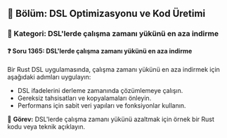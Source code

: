 ## 📘 Bölüm: DSL Optimizasyonu ve Kod Üretimi  
### 🔹 Kategori: DSL'lerde çalışma zamanı yükünü en aza indirme  
#### ❓ Soru 1365: DSL'lerde çalışma zamanı yükünü en aza indirme

Bir Rust DSL uygulamasında, çalışma zamanı yükünü en aza indirmek için aşağıdaki adımları uygulayın:

- DSL ifadelerini derleme zamanında çözümlemeye çalışın.
- Gereksiz tahsisatları ve kopyalamaları önleyin.
- Performans için sabit veri yapıları ve fonksiyonlar kullanın.

🔧 **Görev:** DSL'lerde çalışma zamanı yükünü azaltmak için örnek bir Rust kodu veya teknik açıklayın.
